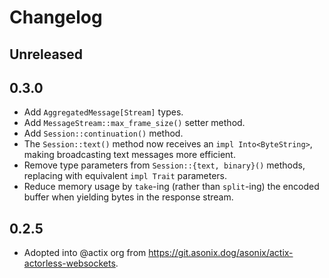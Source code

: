 # Changelog

## Unreleased

## 0.3.0

- Add `AggregatedMessage[Stream]` types.
- Add `MessageStream::max_frame_size()` setter method.
- Add `Session::continuation()` method.
- The `Session::text()` method now receives an `impl Into<ByteString>`, making broadcasting text messages more efficient.
- Remove type parameters from `Session::{text, binary}()` methods, replacing with equivalent `impl Trait` parameters.
- Reduce memory usage by `take`-ing (rather than `split`-ing) the encoded buffer when yielding bytes in the response stream.

## 0.2.5

- Adopted into @actix org from <https://git.asonix.dog/asonix/actix-actorless-websockets>.
